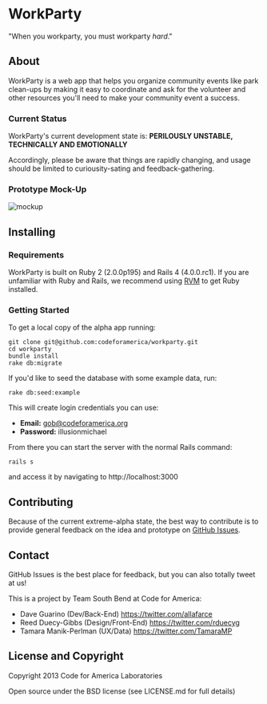 # WorkParty

"When you workparty, you must workparty *hard*."

## About

WorkParty is a web app that helps you organize community events like park clean-ups by making it easy to coordinate and ask for the volunteer and other resources you'll need to make your community event a success.

### Current Status

WorkParty's current development state is: **PERILOUSLY UNSTABLE, TECHNICALLY AND EMOTIONALLY**

Accordingly, please be aware that things are rapidly changing, and usage should be limited to curiousity-sating and feedback-gathering.

### Prototype Mock-Up

![mockup](https://f.cloud.github.com/assets/994938/513312/64b3d3fe-be3b-11e2-8242-f36e58f25841.png)

## Installing

### Requirements

WorkParty is built on Ruby 2 (2.0.0p195) and Rails 4 (4.0.0.rc1). If you are unfamiliar with Ruby and Rails, we recommend using [RVM](https://rvm.io/) to get Ruby installed.

### Getting Started

To get a local copy of the alpha app running:

```
git clone git@github.com:codeforamerica/workparty.git
cd workparty
bundle install
rake db:migrate
```

If you'd like to seed the database with some example data, run:
```
rake db:seed:example
```

This will create login credentials you can use:
* **Email:** gob@codeforamerica.org
* **Password:** illusionmichael

From there you can start the server with the normal Rails command:

```
rails s
```

and access it by navigating to http://localhost:3000 

## Contributing

Because of the current extreme-alpha state, the best way to contribute is to provide general feedback on the idea and prototype on [GitHub Issues](https://github.com/codeforamerica/workparty/issues).

## Contact

GitHub Issues is the best place for feedback, but you can also totally tweet at us!

This is a project by Team South Bend at Code for America:

* Dave Guarino (Dev/Back-End) https://twitter.com/allafarce
* Reed Duecy-Gibbs (Design/Front-End) https://twitter.com/rduecyg
* Tamara Manik-Perlman (UX/Data) https://twitter.com/TamaraMP

## License and Copyright

Copyright 2013 Code for America Laboratories

Open source under the BSD license (see LICENSE.md for full details)


